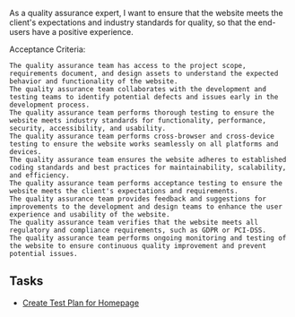As a quality assurance expert, I want to ensure that the website meets the client's expectations and industry standards for quality, so that the end-users have a positive experience.

Acceptance Criteria:

    The quality assurance team has access to the project scope, requirements document, and design assets to understand the expected behavior and functionality of the website.
    The quality assurance team collaborates with the development and testing teams to identify potential defects and issues early in the development process.
    The quality assurance team performs thorough testing to ensure the website meets industry standards for functionality, performance, security, accessibility, and usability.
    The quality assurance team performs cross-browser and cross-device testing to ensure the website works seamlessly on all platforms and devices.
    The quality assurance team ensures the website adheres to established coding standards and best practices for maintainability, scalability, and efficiency.
    The quality assurance team performs acceptance testing to ensure the website meets the client's expectations and requirements.
    The quality assurance team provides feedback and suggestions for improvements to the development and design teams to enhance the user experience and usability of the website.
    The quality assurance team verifies that the website meets all regulatory and compliance requirements, such as GDPR or PCI-DSS.
    The quality assurance team performs ongoing monitoring and testing of the website to ensure continuous quality improvement and prevent potential issues.

## Tasks

* [Create Test Plan for Homepage](Task/CTSPH.md)